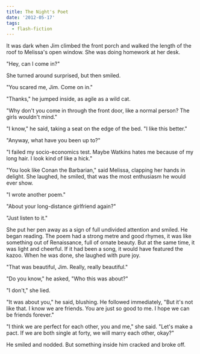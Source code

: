 ```yaml
---
title: The Night's Poet
date: '2012-05-17'
tags:
  - flash-fiction
---
```


It was dark when Jim climbed the front porch and walked the length of the roof
to Melissa's open window. She was doing homework at her desk.

<!-- truncate -->

"Hey, can I come in?"

She turned around surprised, but then smiled.

"You scared me, Jim. Come on in."

"Thanks," he jumped inside, as agile as a wild cat.

"Why don't you come in through the front door, like a normal person? The girls
wouldn't mind."

"I know," he said, taking a seat on the edge of the bed. "I like this better."

"Anyway, what have you been up to?"

"I failed my socio-economics test. Maybe Watkins hates me because of my long
hair. I look kind of like a hick."

"You look like Conan the Barbarian," said Melissa, clapping her hands in
delight. She laughed, he smiled, that was the most enthusiasm he would ever
show.

"I wrote another poem."

"About your long-distance girlfriend again?"

"Just listen to it."

She put her pen away as a sign of full undivided attention and smiled. He began
reading. The poem had a strong metre and good rhymes, it was like something out
of Renaissance, full of ornate beauty. But at the same time, it was light and
cheerful. If it had been a song, it would have featured the kazoo. When he was
done, she laughed with pure joy.

"That was beautiful, Jim. Really, really beautiful."

"Do you know," he asked, "Who this was about?"

"I don't," she lied.

"It was about you," he said, blushing. He followed immediately, "But it's not
like that. I know we are friends. You are just so good to me. I hope we can be
friends forever."

"I think we are perfect for each other, you and me," she said. "Let's make a
pact. If we are both single at forty, we will marry each other, okay?"

He smiled and nodded. But something inside him cracked and broke off.
